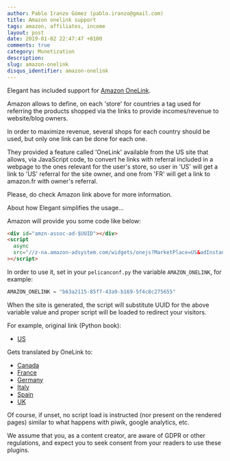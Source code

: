 ```yaml
---
author: Pablo Iranzo Gómez (pablo.iranzo@gmail.com)
title: Amazon onelink support
tags: amazon, affiliates, income
layout: post
date: 2019-01-02 22:47:47 +0100
comments: true
category: Monetization
description:
slug: amazon-onelink
disqus_identifier: amazon-onelink
---
```


Elegant has included support for [Amazon OneLink](https://affiliate-program.amazon.com/onelink/).

Amazon allows to define, on each 'store' for countries a tag used for referring the products shopped via the links to provide incomes/revenue to website/blog owners.

In order to maximize revenue, several shops for each country should be used, but only one link can be done for each one.

They provided a feature called 'OneLink' available from the US site that allows, via JavaScript code, to convert he links with referral included in a webpage to the ones relevant for the user's store, so user in 'US' will get a link to 'US' referral for the site owner, and one from 'FR' will get a link to amazon.fr with owner's referral.

Please, do check Amazon link above for more information.

About how Elegant simplifies the usage...

Amazon will provide you some code like below:

```html
<div id="amzn-assoc-ad-$UUID"></div>
<script
  async
  src="//z-na.amazon-adsystem.com/widgets/onejs?MarketPlace=US&adInstanceId=$UUID"
></script>
```

In order to use it, set in your `pelicanconf.py` the variable `AMAZON_ONELINK`, for example:

```py
AMAZON_ONELINK = "b63a2115-85f7-43a9-b169-5f4c8c275655"
```

When the site is generated, the script will substitute UUID for the above variable value and proper script will be loaded to redirect your visitors.

For example, original link (Python book):

- [US](https://amzn.to/2RvipYp)

Gets translated by OneLink to:

- [Canada](https://www.amazon.ca/dp/1449355730?s=books&ie=UTF8&qid=1546637046&sr=1-3&keywords=python&linkCode=sl1&linkId=34c3dec8f666e20197aa4674f8cbbe58&tag=iranzo0e-20)
- [France](https://www.amazon.fr/dp/1449355730?s=books&ie=UTF8&qid=1546637046&sr=1-3&keywords=python&linkCode=sl1&linkId=34c3dec8f666e20197aa4674f8cbbe58&tag=iranzo03-21)
- [Germany](https://www.amazon.de/dp/1449355730?s=books&ie=UTF8&qid=1546637046&sr=1-3&keywords=python&linkCode=sl1&linkId=34c3dec8f666e20197aa4674f8cbbe58&tag=iranzo06-21)
- [Italy](https://www.amazon.it/dp/1449355730?s=books&ie=UTF8&qid=1546637046&sr=1-3&keywords=python&linkCode=sl1&linkId=34c3dec8f666e20197aa4674f8cbbe58&tag=iranzo04-21)
- [Spain](https://www.amazon.es/dp/1449355730?s=books&ie=UTF8&qid=1546637046&sr=1-3&keywords=python&linkCode=sl1&linkId=34c3dec8f666e20197aa4674f8cbbe58&tag=iranzo-21)
- [UK](https://www.amazon.co.uk/dp/1449355730?s=books&ie=UTF8&qid=1546637046&sr=1-3&keywords=python&linkCode=sl1&linkId=34c3dec8f666e20197aa4674f8cbbe58&tag=iranzo0f-21)

Of course, if unset, no script load is instructed (nor present on the rendered pages) similar to what happens with piwik, google analytics, etc.

We assume that you, as a content creator, are aware of GDPR or other regulations, and expect you to seek consent from your readers to use these plugins.
